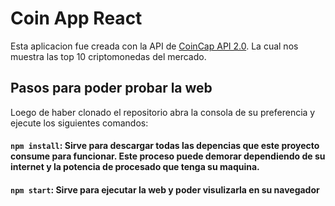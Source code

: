 # Coin App React

Esta aplicacion fue creada con la API de [CoinCap API 2.0](https://docs.coincap.io/). La cual nos muestra las top 10 criptomonedas del mercado.

## Pasos para poder probar la web

Loego de haber clonado el repositorio abra la consola de su preferencia y ejecute los siguientes comandos:

#### `npm install`: Sirve para descargar todas las depencias que este proyecto consume para funcionar. Este proceso puede demorar dependiendo de su internet y la potencia de procesado que tenga su maquina.

#### `npm start`: Sirve para ejecutar la web y poder visulizarla en su navegador 





